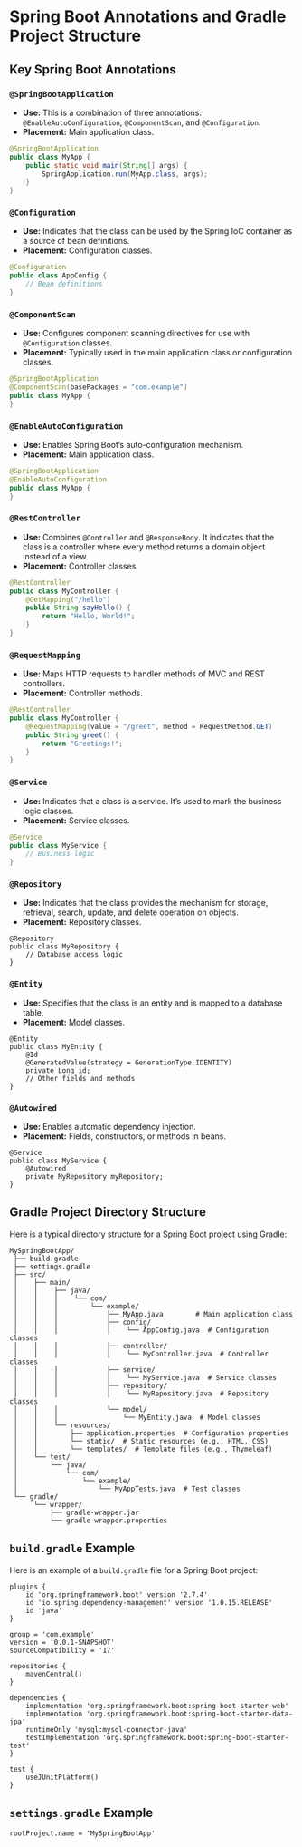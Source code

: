 
# Spring Boot Annotations and Gradle Project Structure

## Key Spring Boot Annotations

### `@SpringBootApplication`
- **Use:** This is a combination of three annotations: `@EnableAutoConfiguration`, `@ComponentScan`, and `@Configuration`.
- **Placement:** Main application class.
```java
@SpringBootApplication
public class MyApp {
    public static void main(String[] args) {
        SpringApplication.run(MyApp.class, args);
    }
}
```

### `@Configuration`
- **Use:** Indicates that the class can be used by the Spring IoC container as a source of bean definitions.
- **Placement:** Configuration classes.
```java
@Configuration
public class AppConfig {
    // Bean definitions
}
```

### `@ComponentScan`
- **Use:** Configures component scanning directives for use with `@Configuration` classes.
- **Placement:** Typically used in the main application class or configuration classes.
```java
@SpringBootApplication
@ComponentScan(basePackages = "com.example")
public class MyApp {
}
```

### `@EnableAutoConfiguration`
- **Use:** Enables Spring Boot’s auto-configuration mechanism.
- **Placement:** Main application class.
```java
@SpringBootApplication
@EnableAutoConfiguration
public class MyApp {
}
```

### `@RestController`
- **Use:** Combines `@Controller` and `@ResponseBody`. It indicates that the class is a controller where every method returns a domain object instead of a view.
- **Placement:** Controller classes.
```java
@RestController
public class MyController {
    @GetMapping("/hello")
    public String sayHello() {
        return "Hello, World!";
    }
}
```

### `@RequestMapping`
- **Use:** Maps HTTP requests to handler methods of MVC and REST controllers.
- **Placement:** Controller methods.
```java
@RestController
public class MyController {
    @RequestMapping(value = "/greet", method = RequestMethod.GET)
    public String greet() {
        return "Greetings!";
    }
}
```

### `@Service`
- **Use:** Indicates that a class is a service. It’s used to mark the business logic classes.
- **Placement:** Service classes.
```java
@Service
public class MyService {
    // Business logic
}
```

### `@Repository`
- **Use:** Indicates that the class provides the mechanism for storage, retrieval, search, update, and delete operation on objects.
- **Placement:** Repository classes.
```
@Repository
public class MyRepository {
    // Database access logic
}
```

### `@Entity`
- **Use:** Specifies that the class is an entity and is mapped to a database table.
- **Placement:** Model classes.
```
@Entity
public class MyEntity {
    @Id
    @GeneratedValue(strategy = GenerationType.IDENTITY)
    private Long id;
    // Other fields and methods
}
```

### `@Autowired`
- **Use:** Enables automatic dependency injection.
- **Placement:** Fields, constructors, or methods in beans.
```
@Service
public class MyService {
    @Autowired
    private MyRepository myRepository;
}
```

## Gradle Project Directory Structure

Here is a typical directory structure for a Spring Boot project using Gradle:

```
MySpringBootApp/
 ├── build.gradle
 ├── settings.gradle
 ├── src/
 │    ├── main/
 │    │    ├── java/
 │    │    │    └── com/
 │    │    │        └── example/
 │    │    │            ├── MyApp.java        # Main application class
 │    │    │            ├── config/
 │    │    │            │    └── AppConfig.java  # Configuration classes
 │    │    │            ├── controller/
 │    │    │            │    └── MyController.java  # Controller classes
 │    │    │            ├── service/
 │    │    │            │    └── MyService.java  # Service classes
 │    │    │            ├── repository/
 │    │    │            │    └── MyRepository.java  # Repository classes
 │    │    │            └── model/
 │    │    │                └── MyEntity.java  # Model classes
 │    │    └── resources/
 │    │        ├── application.properties  # Configuration properties
 │    │        └── static/  # Static resources (e.g., HTML, CSS)
 │    │        └── templates/  # Template files (e.g., Thymeleaf)
 │    └── test/
 │        └── java/
 │            └── com/
 │                └── example/
 │                    └── MyAppTests.java  # Test classes
 └── gradle/
      └── wrapper/
          ├── gradle-wrapper.jar
          └── gradle-wrapper.properties
```

## `build.gradle` Example

Here is an example of a `build.gradle` file for a Spring Boot project:

```
plugins {
    id 'org.springframework.boot' version '2.7.4'
    id 'io.spring.dependency-management' version '1.0.15.RELEASE'
    id 'java'
}

group = 'com.example'
version = '0.0.1-SNAPSHOT'
sourceCompatibility = '17'

repositories {
    mavenCentral()
}

dependencies {
    implementation 'org.springframework.boot:spring-boot-starter-web'
    implementation 'org.springframework.boot:spring-boot-starter-data-jpa'
    runtimeOnly 'mysql:mysql-connector-java'
    testImplementation 'org.springframework.boot:spring-boot-starter-test'
}

test {
    useJUnitPlatform()
}
```

## `settings.gradle` Example

```
rootProject.name = 'MySpringBootApp'
```